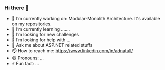 ### Hi there 👋


- 🔭 I’m currently working on: Modular-Monolith Architecture. It's available on my repositories.
- 🌱 I’m currently learning .......
- 👯 I’m looking for new challenges
- 🤔 I’m looking for help with ...
- 💬 Ask me about ASP.NET related stuffs
- 📫 How to reach me: https://www.linkedin.com/in/adnatull/
- 😄 Pronouns: ...
- ⚡ Fun fact: ...

